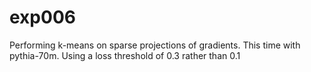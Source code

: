 # exp006

Performing k-means on sparse projections of gradients. This time with pythia-70m. Using a loss threshold of 0.3 rather than 0.1

